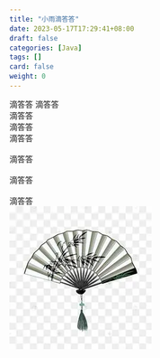 ```yaml
---
title: "小雨滴答答"
date: 2023-05-17T17:29:41+08:00
draft: false
categories: [Java]
tags: []
card: false
weight: 0
---
```


滴答答
滴答答
<br>滴答答<br>
滴答答
<br>滴答答<br>
<br>滴答答<br>
<br>滴答答<br>
<br>滴答答<br>
<img alt="图 1" src="imgs/040b5a09edb887e1b3cd7b9fd1819233501d61097540f02d44cfe25e4393f8af.png" />  
